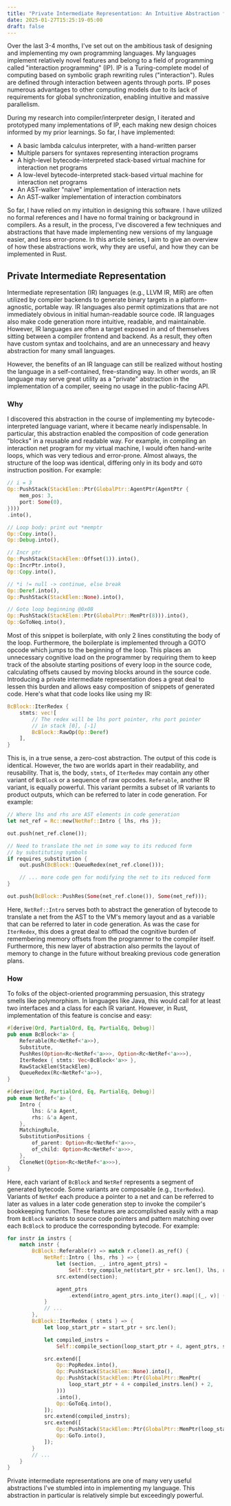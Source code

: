 ```yaml
---
title: "Private Intermediate Representation: An Intuitive Abstraction for Compiler Implementation"
date: 2025-01-27T15:25:19-05:00
draft: false
---
```


Over the last 3-4 months, I've set out on the ambitious task of designing and implementing my own programming languages. My languages implement relatively novel features and belong to a field of programming called "interaction programming" (IP). IP is a Turing-complete model of computing based on symbolic graph rewriting rules ("interaction"). Rules are defined through interaction between agents through ports. IP poses numerous advantages to other computing models due to its lack of requirements for global synchronization, enabling intuitive and massive parallelism.

During my research into compiler/interpreter design, I iterated and prototyped many implementations of IP, each making new design choices informed by my prior learnings. So far, I have implemented:

- A basic lambda calculus interpreter, with a hand-written parser
- Multiple parsers for syntaxes representing interaction programs
- A high-level bytecode-interpreted stack-based virtual machine for interaction net programs
- A low-level bytecode-interpreted stack-based virtual machine for interaction net programs
- An AST-walker "naive" implementation of interaction nets
- An AST-walker implementation of interaction combinators

So far, I have relied on my intuition in designing this software. I have utilized no formal references and I have no formal training or background in compilers. As a result, in the process, I've discovered a few techniques and abstractions that have made implementing new versions of my language easier, and less error-prone. In this article series, I aim to give an overview of how these abstractions work, why they are useful, and how they can be implemented in Rust.

## Private Intermediate Representation

Intermediate representation (IR) languages (e.g., LLVM IR, MIR) are often utilized by compiler backends to generate binary targets in a platform-agnostic, portable way. IR languages also permit optimizations that are not immediately obvious in initial human-readable source code. IR languages also make code generation more intuitive, readable, and maintainable. However, IR languages are often a target exposed in and of themselves sitting between a compiler frontend and backend. As a result, they often have custom syntax and toolchains, and are an unnecessary and heavy abstraction for many small languages.

However, the benefits of an IR language can still be realized without hosting the language in a self-contained, free-standing way. In other words, an IR language may serve great utility as a "private" abstraction in the implementation of a compiler, seeing no usage in the public-facing API.

### Why

I discovered this abstraction in the course of implementing my bytecode-interpreted language variant, where it became nearly indispensable. In particular, this abstraction enabled the composition of code generation "blocks" in a reusable and readable way. For example, in compiling an interaction net program for my virtual machine, I would often hand-write loops, which was very tedious and error-prone. Almost always, the structure of the loop was identical, differing only in its body and `GOTO` instruction position. For example:

```rust
// i = 3
Op::PushStack(StackElem::Ptr(GlobalPtr::AgentPtr(AgentPtr {
	mem_pos: 3,
	port: Some(0),
})))
.into(),

// Loop body: print out *memptr
Op::Copy.into(),
Op::Debug.into(),

// Incr ptr
Op::PushStack(StackElem::Offset(1)).into(),
Op::IncrPtr.into(),
Op::Copy.into(),

// *i != null -> continue, else break
Op::Deref.into(),
Op::PushStack(StackElem::None).into(),

// Goto loop beginning @0x08
Op::PushStack(StackElem::Ptr(GlobalPtr::MemPtr(8))).into(),
Op::GoToNeq.into(),
```

Most of this snippet is boilerplate, with only 2 lines constituting the body of the loop. Furthermore, the boilerplate is implemented through a GOTO opcode which jumps to the beginning of the loop. This places an unnecessary cognitive load on the programmer by requiring them to keep track of the absolute starting positions of every loop in the source code, calculating offsets caused by moving blocks around in the source code. Introducing a private intermediate representation does a great deal to lessen this burden and allows easy composition of snippets of generated code. Here's what that code looks like using my IR:

```rust
BcBlock::IterRedex {
	stmts: vec![
		// The redex will be lhs port pointer, rhs port pointer
		// in stack [0], [-1]
		BcBlock::RawOp(Op::Deref)
	],
}
```

This is, in a true sense, a zero-cost abstraction. The output of this code is identical. However, the two are worlds apart in their readability, and reusability. That is, the body, `stmts`, of `IterRedex` may contain any other variant of `BcBlock` or a sequence of raw opcodes. `Referable`, another IR variant, is equally powerful. This variant permits a subset of IR variants to product outputs, which can be referred to later in code generation. For example:

```rust
// Where lhs and rhs are AST elements in code generation
let net_ref = Rc::new(NetRef::Intro { lhs, rhs });

out.push(net_ref.clone());

// Need to translate the net in some way to its reduced form
// by substituting symbols
if requires_substitution {
    out.push(BcBlock::QueueRedex(net_ref.clone()));

	// ... more code gen for modifying the net to its reduced form
}

out.push(BcBlock::PushRes(Some(net_ref.clone()), Some(net_ref)));
```

Here, `NetRef::Intro` serves both to abstract the generation of bytecode to translate a net from the AST to the VM's memory layout and as a variable that can be referred to later in code generation. As was the case for `IterRedex`, this does a great deal to offload the cognitive burden of remembering memory offsets from the programmer to the compiler itself. Furthermore, this new layer of abstraction also permits the layout of memory to change in the future without breaking previous code generation plans.

### How

To folks of the object-oriented programming persuasion, this strategy smells like polymorphism. In languages like Java, this would call for at least two interfaces and a class for each IR variant. However, in Rust, implementation of this feature is concise and easy:

```rust
#[derive(Ord, PartialOrd, Eq, PartialEq, Debug)]
pub enum BcBlock<'a> {
    Referable(Rc<NetRef<'a>>),
    Substitute,
    PushRes(Option<Rc<NetRef<'a>>>, Option<Rc<NetRef<'a>>>),
    IterRedex { stmts: Vec<BcBlock<'a>> },
    RawStackElem(StackElem),
    QueueRedex(Rc<NetRef<'a>>),
}

#[derive(Ord, PartialOrd, Eq, PartialEq, Debug)]
pub enum NetRef<'a> {
    Intro {
        lhs: &'a Agent,
        rhs: &'a Agent,
    },
    MatchingRule,
    SubstitutionPositions {
        of_parent: Option<Rc<NetRef<'a>>>,
        of_child: Option<Rc<NetRef<'a>>>,
    },
    CloneNet(Option<Rc<NetRef<'a>>>),
}
```

Here, each variant of `BcBlock` and `NetRef` represents a segment of generated bytecode. Some variants are composable (e.g., `IterRedex`). Variants of `NetRef` each produce a pointer to a net and can be referred to later as values in a later code generation step to invoke the compiler's bookkeeping function. These features are accomplished easily with a map from `BcBlock` variants to source code pointers and pattern matching over each `BcBlock` to produce the corresponding bytecode. For example:

```rust
for instr in instrs {
    match instr {
        BcBlock::Referable(r) => match r.clone().as_ref() {
            NetRef::Intro { lhs, rhs } => {
                let (section, _, intro_agent_ptrs) =
                    Self::try_compile_net(start_ptr + src.len(), lhs, rhs)?;
                src.extend(section);

                agent_ptrs
                    .extend(intro_agent_ptrs.into_iter().map(|(_, v)| (r.clone(), v)));
            }
			// ...
        },
        BcBlock::IterRedex { stmts } => {
            let loop_start_ptr = start_ptr + src.len();

            let compiled_instrs =
                Self::compile_section(loop_start_ptr + 4, agent_ptrs, stmts)?;

            src.extend([
                Op::PopRedex.into(),
                Op::PushStack(StackElem::None).into(),
                Op::PushStack(StackElem::Ptr(GlobalPtr::MemPtr(
                    loop_start_ptr + 4 + compiled_instrs.len() + 2,
                )))
                .into(),
                Op::GoToEq.into(),
            ]);
            src.extend(compiled_instrs);
            src.extend([
                Op::PushStack(StackElem::Ptr(GlobalPtr::MemPtr(loop_start_ptr))).into(),
                Op::GoTo.into(),
            ]);
        }
        // ...
    }
}
```

Private intermediate representations are one of many very useful abstractions I've stumbled into in implementing my language. This abstraction in particular is relatively simple but exceedingly powerful.
